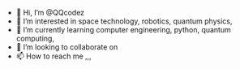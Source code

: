 - 👋 Hi, I’m @QQcodez
- 👀 I’m interested in space technology, robotics, quantum physics, 
- 🌱 I’m currently learning computer engineering, python, quantum computing, 
- 💞️ I’m looking to collaborate on 
- 📫 How to reach me ,,,

<!---
QQcodez/QQcodez is a ✨ special ✨ repository because its `README.md` (this file) appears on your GitHub profile.
You can click the Preview link to take a look at your changes.
--->
